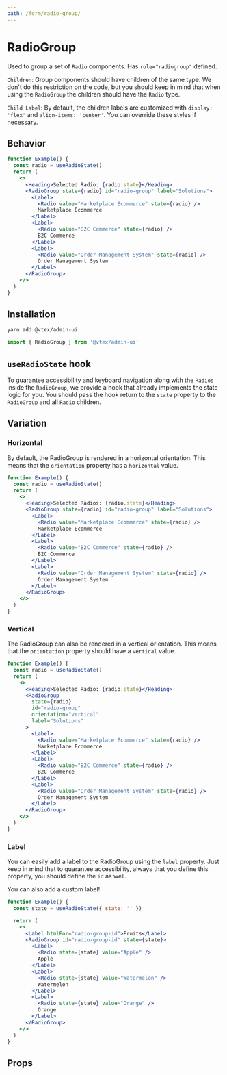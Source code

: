 ```yaml
---
path: /form/radio-group/
---
```


# RadioGroup

Used to group a set of `Radio` components. Has `role="radiogroup"` defined.

`Children`: Group components should have children of the same type. We don't do this restriction on the code, but you should keep in mind that when using the `RadioGroup` the children should have the `Radio` type.

`Child Label`: By default, the children labels are customized with `display: 'flex'` and `align-items: 'center'`. You can override these styles if necessary.

## Behavior

```jsx
function Example() {
  const radio = useRadioState()
  return (
    <>
      <Heading>Selected Radio: {radio.state}</Heading>
      <RadioGroup state={radio} id="radio-group" label="Solutions">
        <Label>
          <Radio value="Marketplace Ecommerce" state={radio} />
          Marketplace Ecommerce
        </Label>
        <Label>
          <Radio value="B2C Commerce" state={radio} />
          B2C Commerce
        </Label>
        <Label>
          <Radio value="Order Management System" state={radio} />
          Order Management System
        </Label>
      </RadioGroup>
    </>
  )
}
```

## Installation

```sh isStatic
yarn add @vtex/admin-ui
```

```jsx isStatic
import { RadioGroup } from '@vtex/admin-ui'
```

## `useRadioState` hook

To guarantee accessibility and keyboard navigation along with the `Radios` inside the `RadioGroup`, we provide a hook that already implements the state logic for you. You should pass the hook return to the `state` property to the `RadioGroup` and all `Radio` children.

## Variation

### Horizontal

By default, the RadioGroup is rendered in a horizontal orientation. This means that the `orientation` property has a `horizontal` value.

```jsx
function Example() {
  const radio = useRadioState()
  return (
    <>
      <Heading>Selected Radios: {radio.state}</Heading>
      <RadioGroup state={radio} id="radio-group" label="Solutions">
        <Label>
          <Radio value="Marketplace Ecommerce" state={radio} />
          Marketplace Ecommerce
        </Label>
        <Label>
          <Radio value="B2C Commerce" state={radio} />
          B2C Commerce
        </Label>
        <Label>
          <Radio value="Order Management System" state={radio} />
          Order Management System
        </Label>
      </RadioGroup>
    </>
  )
}
```

### Vertical

The RadioGroup can also be rendered in a vertical orientation. This means that the `orientation` property should have a `vertical` value.

```jsx
function Example() {
  const radio = useRadioState()
  return (
    <>
      <Heading>Selected Radio: {radio.state}</Heading>
      <RadioGroup
        state={radio}
        id="radio-group"
        orientation="vertical"
        label="Solutions"
      >
        <Label>
          <Radio value="Marketplace Ecommerce" state={radio} />
          Marketplace Ecommerce
        </Label>
        <Label>
          <Radio value="B2C Commerce" state={radio} />
          B2C Commerce
        </Label>
        <Label>
          <Radio value="Order Management System" state={radio} />
          Order Management System
        </Label>
      </RadioGroup>
    </>
  )
}
```

### Label

You can easily add a label to the RadioGroup using the `label` property. Just keep in mind that to guarantee accessibility, always that you define this property, you should define the `id` as well.

You can also add a custom label!

```jsx
function Example() {
  const state = useRadioState({ state: '' })

  return (
    <>
      <Label htmlFor="radio-group-id">Fruits</Label>
      <RadioGroup id="radio-group-id" state={state}>
        <Label>
          <Radio state={state} value="Apple" />
          Apple
        </Label>
        <Label>
          <Radio state={state} value="Watermelon" />
          Watermelon
        </Label>
        <Label>
          <Radio state={state} value="Orange" />
          Orange
        </Label>
      </RadioGroup>
    </>
  )
}
```

## Props

<proptypes heading="RadioGroup" component="RadioGroup"/>

